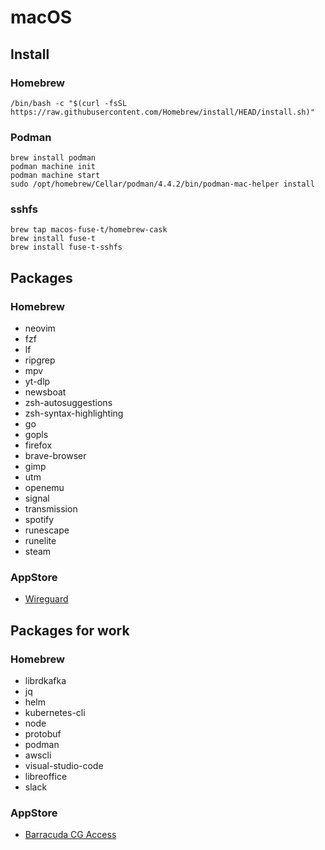 # macOS

## Install

### Homebrew

```
/bin/bash -c "$(curl -fsSL https://raw.githubusercontent.com/Homebrew/install/HEAD/install.sh)"
```

### Podman

```
brew install podman
podman machine init
podman machine start
sudo /opt/homebrew/Cellar/podman/4.4.2/bin/podman-mac-helper install
```

### sshfs

```
brew tap macos-fuse-t/homebrew-cask
brew install fuse-t
brew install fuse-t-sshfs
```

## Packages

### Homebrew

- neovim
- fzf
- lf
- ripgrep
- mpv
- yt-dlp
- newsboat
- zsh-autosuggestions
- zsh-syntax-highlighting
- go
- gopls
- firefox
- brave-browser
- gimp
- utm
- openemu
- signal
- transmission
- spotify
- runescape
- runelite
- steam

### AppStore

- [Wireguard](https://apps.apple.com/us/app/wireguard/id1451685025)

## Packages for work

### Homebrew

- librdkafka
- jq
- helm
- kubernetes-cli
- node
- protobuf
- podman
- awscli
- visual-studio-code
- libreoffice
- slack

### AppStore

- [Barracuda CG Access](https://apps.apple.com/us/app/barracuda-cg-access/id1444786360)
